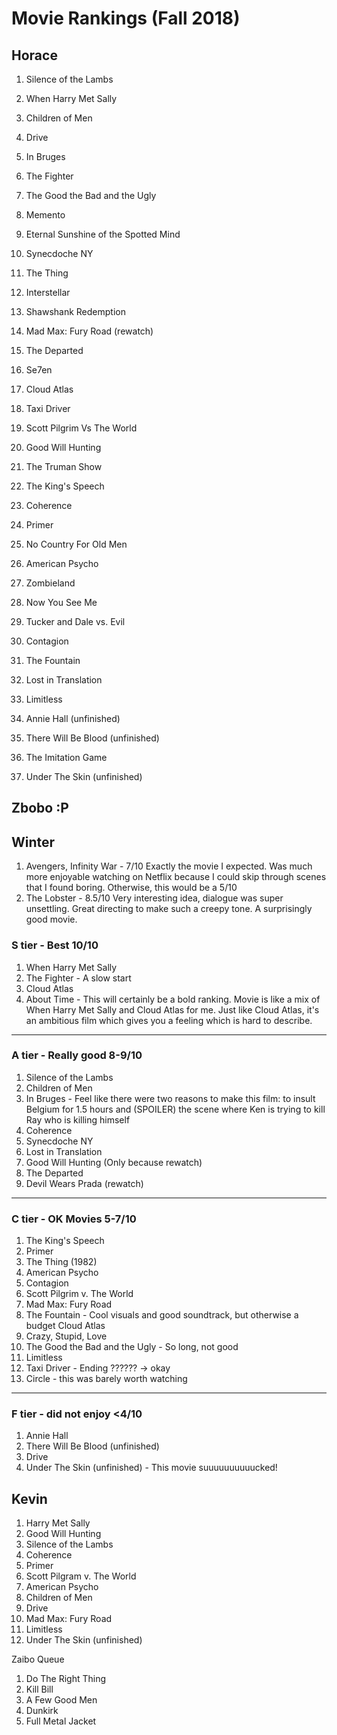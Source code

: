 # Movie Rankings (Fall 2018)

## Horace
1. Silence of the Lambs
1. When Harry Met Sally
1. Children of Men
1. Drive
1. In Bruges
1. The Fighter
1. The Good the Bad and the Ugly
1. Memento
1. Eternal Sunshine of the Spotted Mind
1. Synecdoche NY
1. The Thing
1. Interstellar
1. Shawshank Redemption
1. Mad Max: Fury Road (rewatch)
1. The Departed
1. Se7en
1. Cloud Atlas
1. Taxi Driver

1. Scott Pilgrim Vs The World
1. Good Will Hunting
1. The Truman Show
1. The King's Speech
1. Coherence
1. Primer
1. No Country For Old Men
1. American Psycho
1. Zombieland
1. Now You See Me
1. Tucker and Dale vs. Evil
1. Contagion
1. The Fountain
1. Lost in Translation
1. Limitless
1. Annie Hall (unfinished)
1. There Will Be Blood (unfinished)
1. The Imitation Game
1. Under The Skin (unfinished)

## Zbobo :P

## Winter
1. Avengers, Infinity War - 7/10 Exactly the movie I expected. Was much more enjoyable watching on Netflix because I could skip through scenes that I found boring. Otherwise, this would be a 5/10
1. The Lobster - 8.5/10 Very interesting idea, dialogue was super unsettling. Great directing to make such a creepy tone. A surprisingly good movie.

### S tier - Best 10/10
1. When Harry Met Sally
1. The Fighter - A slow start
1. Cloud Atlas
1. About Time - This will certainly be a bold ranking. Movie is like a mix of When Harry Met Sally and Cloud Atlas for me. Just like Cloud Atlas, it's an ambitious film which gives you a feeling which is hard to describe.
----
### A tier - Really good 8-9/10
1. Silence of the Lambs
1. Children of Men
1. In Bruges - Feel like there were two reasons to make this film: to insult Belgium for 1.5 hours and (SPOILER) the scene where Ken is trying to kill Ray who is killing himself
1. Coherence
1. Synecdoche NY
1. Lost in Translation
1. Good Will Hunting (Only because rewatch)
1. The Departed
1. Devil Wears Prada (rewatch)
----
### C tier - OK Movies 5-7/10
1. The King's Speech
1. Primer
1. The Thing (1982)
1. American Psycho
1. Contagion
1. Scott Pilgrim v. The World
1. Mad Max: Fury Road
1. The Fountain - Cool visuals and good soundtrack, but otherwise a budget Cloud Atlas
1. Crazy, Stupid, Love
1. The Good the Bad and the Ugly - So long, not good
1. Limitless
1. Taxi Driver - Ending ?????? -> okay
1. Circle - this was barely worth watching
----
### F tier - did not enjoy <4/10
1. Annie Hall
1. There Will Be Blood (unfinished)
1. Drive
1. Under The Skin (unfinished) - This movie suuuuuuuuuucked!

## Kevin
1. Harry Met Sally
1. Good Will Hunting
1. Silence of the Lambs
1. Coherence
1. Primer
1. Scott Pilgram v. The World
1. American Psycho
1. Children of Men
1. Drive
1. Mad Max: Fury Road
1. Limitless
1. Under The Skin (unfinished)

Zaibo Queue
1. Do The Right Thing
1. Kill Bill
1. A Few Good Men
1. Dunkirk
1. Full Metal Jacket

